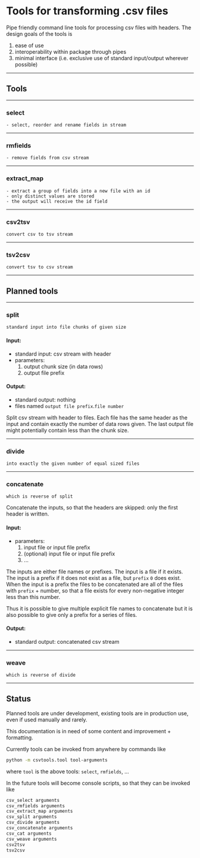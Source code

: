 # Tools for transforming .csv files

Pipe friendly command line tools for processing csv files with headers.
The design goals of the tools is

1. ease of use
1. interoperability within package through pipes
1. minimal interface (i.e. exclusive use of standard input/output wherever possible)


------------------
## Tools

------------------
### select

    - select, reorder and rename fields in stream


------------------
### rmfields

    - remove fields from csv stream


------------------
### extract_map

    - extract a group of fields into a new file with an id
    - only distinct values are stored
    - the output will receive the id field


------------------
### csv2tsv
    convert csv to tsv stream


------------------
### tsv2csv
    convert tsv to csv stream


------------------
## Planned tools


------------------
### split
    standard input into file chunks of given size

#### Input:

- standard input: csv stream with header
- parameters:
    1. output chunk size (in data rows)
    2. output file prefix

#### Output:

- standard output: nothing
- files named `output file prefix`.`file number`

Split csv stream with header to files.
Each file has the same header as the input and contain exactly the number of
data rows given.
The last output file might potentially contain less than the chunk size.


------------------
### divide
    into exactly the given number of equal sized files


------------------
### concatenate
    which is reverse of split

Concatenate the inputs, so that the headers are skipped: only the first
header is written.

#### Input:

- parameters:
    1. input file or input file prefix
    2. (optional) input file or input file prefix
    3. ...

The inputs are either file names or prefixes.
The input is a file if it exists.
The input is a prefix if it does not exist as a file, but `prefix` `0`
does exist.
When the input is a prefix the files to be concatenated are all of
the files with `prefix` + number, so that a file exists for every
non-negative integer less than this number.

Thus it is possible to give multiple explicit file names to concatenate
but it is also possible to give only a prefix for a series of files.

#### Output:

- standard output: concatenated csv stream


------------------
### weave
    which is reverse of divide


------------------
## Status

Planned tools are under development, existing tools are in production
use, even if used manually and rarely.

This documentation is in need of some content and improvement + formatting.

Currently tools can be invoked from anywhere by commands like

```sh
python -m csvtools.tool tool-arguments
```

where `tool` is the above tools: `select`, `rmfields`, ...

In the future tools will become console scripts, so that they can be invoked like

```sh
csv_select arguments
csv_rmfields arguments
csv_extract_map arguments
csv_split arguments
csv_divide arguments
csv_concatenate arguments
csv_cat arguments
csv_weave arguments
csv2tsv
tsv2csv
```
